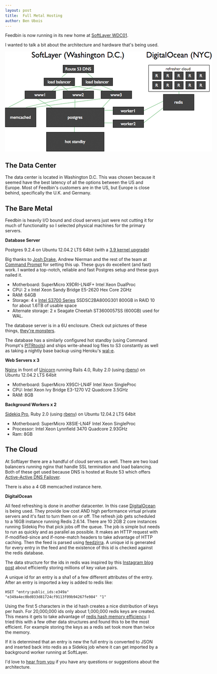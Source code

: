 ```yaml
---
layout: post
title:  Full Metal Hosting
author: Ben Ubois
---
```


Feedbin is now running in its new home at [SoftLayer WDC01](http://www.softlayer.com/).

I wanted to talk a bit about the architecture and hardware that's being used.

<img src="/assets/images/2013-06-28/architecture.png" style="max-width: 697px;" />

The Data Center
---------------

The data center is located in Washington D.C. This was chosen because it seemed have the best latency of all the options between the US and Europe. Most of Feedbin's customers are in the US, but Europe is close behind, specifically the U.K. and Germany.

The Bare Metal
--------------

Feedbin is heavily I/O bound and cloud servers just were not cutting it for much of functionality so I selected physical machines for the primary servers.

**Database Server**

Postgres 9.2.4 on Ubuntu 12.04.2 LTS 64bit (with a [3.9 kernel upgrade](http://commandprompt.com/blogs/joshua_drake/2013/06/the_steaming_pile_that_is_precise_with_kernel_32))

Big thanks to [Josh Drake](http://www.commandprompt.com/blogs/joshua_drake/), Andrew Nierman and the rest of the team at [Command Prompt](http://commandprompt.com/) for setting this up. These guys do excellent (and fast) work. I wanted a top-notch, reliable and fast Postgres setup and these guys nailed it.

- Motherboard: SuperMicro X9DRI-LN4F+ Intel Xeon DualProc
- CPU: 2 x Intel Xeon Sandy Bridge E5-2620 Hex Core 2GHz
- RAM: 64GB
- Storage: 4 x [Intel S3700 Series](http://www.anandtech.com/show/6432/the-intel-ssd-dc-s3700-intels-3rd-generation-controller-analyzed) SSDSC2BA800G301 800GB in RAID 10 for about 1.6TB of usable space
- Alternate storage: 2 x Seagate Cheetah ST3600057SS (600GB) used for WAL.

The database server is in a 6U enclosure. Check out pictures of these things, [they're monsters](http://tinyurl.com/nt7wclk).

The database has a similarly configured hot standby (using Command Prompt's [PITRtools](https://github.com/commandprompt/PITRTools)) and ships write-ahead log files to S3 constantly as well as taking a nightly base backup using Heroku's [wal-e](https://github.com/wal-e/wal-e).

**Web Servers x 3**

[Nginx](http://wiki.nginx.org/Main) in front of [Unicorn](http://unicorn.bogomips.org/) running Rails 4.0, Ruby 2.0 (using [rbenv](https://github.com/sstephenson/rbenv)) on Ubuntu 12.04.2 LTS 64bit

- Motherboard: SuperMicro X9SCI-LN4F Intel Xeon SingleProc
- CPU: Intel Xeon Ivy Bridge E3-1270 V2 Quadcore 3.5GHz 
- RAM: 8GB

**Background Workers x 2**

[Sidekiq Pro](http://sidekiq.org/pro/), Ruby 2.0 (using [rbenv](https://github.com/sstephenson/rbenv)) on Ubuntu 12.04.2 LTS 64bit

- Motherboard: SuperMicro X8SIE-LN4F Intel Xeon SingleProc
- Processor: Intel Xeon Lynnfield 3470 Quadcore 2.93GHz
- Ram: 8GB

The Cloud
---------

At Softlayer there are a handful of cloud servers as well. There are two load balancers running nginx that handle SSL termination and load balancing. Both of these get used because DNS is hosted at Route 53 which offers [Active-Active DNS Failover](http://docs.aws.amazon.com/Route53/latest/DeveloperGuide/dns-failover-configuring.html).

There is also a 4 GB memcached instance here.

**DigitalOcean**

All feed refreshing is done in another datacenter. In this case [DigitalOcean](https://www.digitalocean.com/) is being used. They provide low cost AND high performance virtual private servers and it's fast to turn them on or off. The refresh job gets scheduled to a 16GB instance running Redis 2.6.14. There are 10 2GB 2 core instances running Sidekiq Pro that pick jobs off the queue. The job is simple but needs to run as quickly and as parallel as possible. It makes an HTTP request with if-modified-since and if-none-match headers to take advantage of HTTP caching. Then the feed is parsed using [feedzirra](https://github.com/pauldix/feedzirra). A unique id is generated for every entry in the feed and the existence of this id is checked against the redis database.

The data structure for the ids in redis was inspired by this [Instagram blog post](http://instagram-engineering.tumblr.com/post/12202313862/storing-hundreds-of-millions-of-simple-key-value-pairs) about efficiently storing millions of key value pairs. 

A unique id for an entry is a sha1 of a few different attributes of the entry. After an entry is imported a key is added to redis like:

    HSET "entry:public_ids:e349a" "e349a4ec0bd033d81724cf9113f09b94267fe984" "1"

Using the first 5 characters in the id hash creates a nice distribution of keys per hash. For 20,000,000 ids only about 1,000,000 redis keys are created. This means it gets to take advantage of [redis hash memory efficiency](http://redis.io/topics/memory-optimization). I tried this with a few other data structures and found this to be the most efficient. For example storing the keys as a redis set took more than twice the memory.

If it is determined that an entry is new the full entry is converted to JSON and inserted back into redis as a Sidekiq job where it can get imported by a background worker running at SoftLayer.

I'd love to [hear from you](mailto:ben@feedbin.me) if you have any questions or suggestions about the architecture.